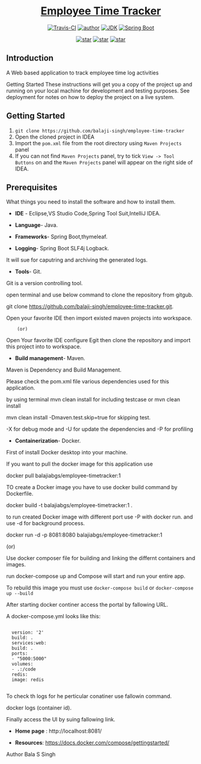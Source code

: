 <h1 align="center"><a href="https://github.com/balaji-singh/employee-time-tracker" target="_blank">Employee Time Tracker</a></h1>

<p align="center">
  <a href="https://travis-ci.com/balaji-singh/employee-time-tracker"><img alt="Travis-CI" src="https://travis-ci.com/balaji-singh/employee-time-tracker.svg?branch=master"/></a>
  <a href="https://masterjavaonline.com"><img alt="author" src="https://img.shields.io/badge/author-Bala.S.Singh-blue.svg"/></a>
  <a href="https://www.oracle.com/technetwork/java/javase/downloads/index.html"><img alt="JDK" src="https://img.shields.io/badge/JDK-1.8.0_162-orange.svg"/></a>
  <a href="https://docs.spring.io/spring-boot/docs/2.1.0.RELEASE/reference/html/"><img alt="Spring Boot" src="https://img.shields.io/badge/Spring Boot-2.1.0.RELEASE-brightgreen.svg"/></a>
</p>

<p align="center">
  <a href="https://github.com/balaji-singh/employee-time-tracker/stargazers"><img alt="star" src="https://img.shields.io/github/stars/balaji-singh/employee-time-tracker.svg?label=Stars&style=social"/></a>
  <a href="https://github.com/balaji-singh/employee-time-tracker/network/members"><img alt="star" src="https://img.shields.io/github/forks/balaji-singh/employee-time-tracker.svg?label=Fork&style=social"/></a>
  <a href="https://github.com/balaji-singh/employee-time-tracker/watchers"><img alt="star" src="https://img.shields.io/github/watchers/balaji-singh/employee-time-tracker.svg?label=Watch&style=social"/></a>
</p>

## Introduction
A Web based application to track employee time log activities

Getting Started
These instructions will get you a copy of the project up and running on your local machine for development and testing purposes.
See deployment for notes on how to deploy the project on a live system.

## Getting Started

1. `git clone https://github.com/balaji-singh/employee-time-tracker`
2. Open the cloned project in IDEA
3. Import the `pom.xml` file from the root directory using `Maven Projects` panel
4. If you can not find `Maven Projects` panel, try to tick `View -> Tool Buttons` on and the `Maven Projects` panel will appear on the right side of IDEA.

## Prerequisites
What things you need to install the software and how to install them.

- **IDE** - Eclipse,VS Studio Code,Spring Tool Suit,IntelliJ IDEA. 

- **Language**- Java.

- **Frameworks**- Spring Boot,thymeleaf.

- **Logging**- Spring Boot SLF4j Logback.

It will sue for caputring and archiving the generated logs.

- **Tools**- Git.

Git is a version controlling tool. 

open terminal and use below  command to clone the repository from gitgub.

git clone https://github.com/balaji-singh/employee-time-tracker.git.

Open your favorite IDE then import existed maven projects into workspace. 

        (or)

Open Your favorite IDE configure Egit then clone the repository and import this project into to workspace.


- **Build management**- Maven.

Maven is  Dependency and Build Management.

Please check the pom.xml file various dependencies used for this application.

by using terminal mvn clean install for including testcase or mvn clean install 

mvn clean install -Dmaven.test.skip=true for skipping test.

-X for debug mode and -U for update the dependencies and -P for profiling

- **Containerization**- Docker.

First of install Docker desktop into your machine.

If you want to pull the docker image for this application use

docker pull balajiabgs/employee-timetracker:1

TO create a Docker image you have to use docker build command by Dockerfile.

docker build -t balajiabgs/employee-timetracker:1 .

to run created Docker image with different port use -P with docker run.
and use -d for background process.

docker run -d  -p 8081:8080 balajiabgs/employee-timetracker:1

(or)

Use docker composer file for building and linking the differnt containers and images.

run docker-compose up and Compose will start and run your entire app.

To rebuild this image you must use `docker-compose build` or `docker-compose up --build`

After starting docker continer access the portal by fallowing URL.

A docker-compose.yml looks like this:

<code>
  version: '2'
  build: .
  services:web:
  build: .
  ports:
  - "5000:5000"
  volumes:
  - .:/code
  redis:
  image: redis
 </code> 
    
To check th logs for he perticular conatiner use fallowin command.

docker logs (container id).

Finally access the UI by suing fallowing link.    

- **Home page** : http://localhost:8081/

- **Resources**: https://docs.docker.com/compose/gettingstarted/

Author
Bala S Singh



